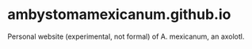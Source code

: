 # ambystomamexicanum.github.io

Personal website (experimental, not formal) of A. mexicanum, an axolotl.
